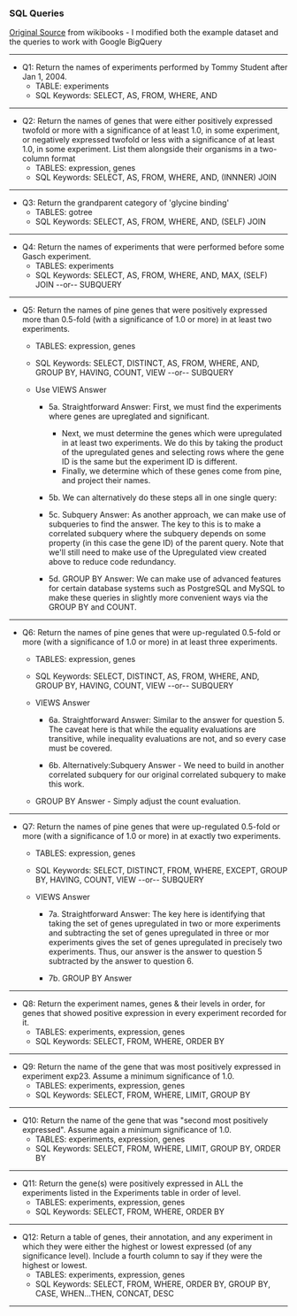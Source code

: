 ### SQL Queries  
[Original Source]( https://en.wikibooks.org/wiki/Data_Management_in_Bioinformatics/SQL_Exercises) from wikibooks - I modified both the example dataset and the queries to work with Google BigQuery

---

- Q1: Return the names of experiments performed by Tommy Student after Jan 1, 2004.  
    - TABLE: experiments
    - SQL Keywords: SELECT, AS, FROM, WHERE, AND 
---

- Q2: Return the names of genes that were either positively expressed twofold or more with a 
significance of at least 1.0, in some experiment, or negatively expressed twofold or less with a significance of at least 1.0, in some experiment. List them alongside their organisms in a two-column format
    - TABLES: expression, genes
    - SQL Keywords: SELECT, AS, FROM, WHERE, AND, (INNNER) JOIN
---

- Q3: Return the grandparent category of 'glycine binding'
    - TABLES: gotree
    - SQL Keywords: SELECT, AS, FROM, WHERE, AND, (SELF) JOIN 
---

- Q4: Return the names of experiments that were performed before some Gasch experiment.
    - TABLES: experiments
    - SQL Keywords: SELECT, AS, FROM, WHERE, AND, MAX, (SELF) JOIN --or-- SUBQUERY
---

- Q5: Return the names of pine genes that were positively expressed more than 0.5-fold (with a significance of 1.0 or more) in at least two experiments.
    - TABLES: expression, genes
    - SQL Keywords: SELECT, DISTINCT, AS, FROM, WHERE, AND, GROUP BY, HAVING, COUNT, VIEW --or-- SUBQUERY

    - Use VIEWS Answer
        - 5a. Straightforward Answer: First, we must find the experiments where genes are upreglated and significant.
            - Next, we must determine the genes which were upregulated in at least two experiments. We do this by taking the product of the upregulated genes and selecting rows where the gene ID is the same but the experiment ID is different.
            - Finally, we determine which of these genes come from pine, and project their names.

        - 5b. We can alternatively do these steps all in one single query:

        - 5c. Subquery Answer: As another approach, we can make use of subqueries to find the answer. The key to this is to make a correlated subquery where the subquery depends on some property (in this case the gene ID) of the parent query. Note that we'll still need to make use of the Upregulated view created above to reduce code redundancy.

        - 5d. GROUP BY Answer: We can make use of advanced features for certain database systems such as PostgreSQL and MySQL to make these queries in slightly more convenient ways via the GROUP BY and COUNT.
---

- Q6: Return the names of pine genes that were up-regulated 0.5-fold or more (with a significance of 1.0 or more) in at least three experiments.
    - TABLES: expression, genes
    - SQL Keywords: SELECT, DISTINCT, AS, FROM, WHERE, AND, GROUP BY, HAVING, COUNT, VIEW --or-- SUBQUERY

    - VIEWS Answer
        - 6a. Straightforward Answer: Similar to the answer for question 5. The caveat here is that while the equality evaluations are transitive, while inequality evaluations are not, and so every case must be covered.

        - 6b. Alternatively:Subquery Answer - We need to build in another correlated subquery for our original correlated subquery to make this work.  

    - GROUP BY Answer - Simply adjust the count evaluation.
---

- Q7: Return the names of pine genes that were up-regulated 0.5-fold or more (with a significance of 1.0 or more) in at exactly two experiments.
    - TABLES: expression, genes
    - SQL Keywords: SELECT, DISTINCT, FROM, WHERE, EXCEPT, GROUP BY, HAVING, COUNT, VIEW --or-- SUBQUERY

    - VIEWS Answer
        - 7a. Straightforward Answer: The key here is identifying that taking the set of genes upregulated in two or more experiments and subtracting the set of genes upregulated in three or mor experiments gives the set of genes upregulated in precisely two experiments. Thus, our answer is the answer to question 5 subtracted by the answer to question 6.

        - 7b. GROUP BY Answer
---

- Q8: Return the experiment names, genes & their levels in order, for genes that showed positive expression in every experiment recorded for it.
    - TABLES: experiments, expression, genes
    - SQL Keywords: SELECT, FROM, WHERE, ORDER BY  
---

- Q9: Return the name of the gene that was most positively expressed in experiment exp23. Assume a minimum significance of 1.0.
    - TABLES: experiments, expression, genes
    - SQL Keywords: SELECT, FROM, WHERE, LIMIT, GROUP BY 
---

- Q10: Return the name of the gene that was "second most positively expressed". Assume again a minimum significance of 1.0. 
    - TABLES: experiments, expression, genes
    - SQL Keywords: SELECT, FROM, WHERE, LIMIT, GROUP BY, ORDER BY
---

- Q11: Return the gene(s) were positively expressed in ALL the experiments listed in the Experiments table in order of level. 
    - TABLES: experiments, expression, genes
    - SQL Keywords: SELECT, FROM, WHERE, ORDER BY
---

- Q12: Return a table of genes, their annotation, and any experiment in which they were either the highest or lowest expressed (of any significance level). Include a fourth column to say if they were the highest or lowest.
    - TABLES: experiments, expression, genes
    - SQL Keywords: SELECT, FROM, WHERE, ORDER BY, GROUP BY, CASE, WHEN...THEN, CONCAT, DESC
---

